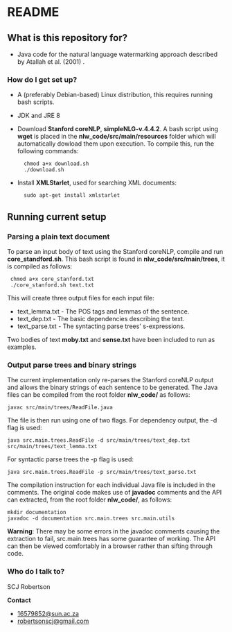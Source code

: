 # README #

## What is this repository for? ##

* Java code for the natural language watermarking approach described by Atallah et al. (2001) .

### How do I get set up? ###

* A (preferably Debian-based) Linux distribution, this requires running bash scripts.
* JDK and JRE 8
* Download **Stanford coreNLP**, **simpleNLG-v.4.4.2**. A bash script using **wget** is placed in the **nlw_code/src/main/resources** folder
which will automatically dowload them upon execution. To compile this, run the following commands:

        chmod a+x download.sh
        ./download.sh

* Install **XMLStarlet**, used for searching XML documents: 

        sudo apt-get install xmlstarlet

## Running current setup ##

### Parsing a plain text document ###
To parse an input body of text using the Stanford coreNLP, compile and run **core_standford.sh**. This bash script is 
found in **nlw_code/src/main/trees**, it is compiled as follows:

     chmod a+x core_stanford.txt
     ./core_stanford.sh text.txt

This will create three output files for each input file:

* text_lemma.txt - The POS tags and lemmas of the sentence.
* text_dep.txt - The basic dependencies describing the text.
* text_parse.txt - The syntacting parse trees' s-expressions.

Two bodies of text **moby.txt** and **sense.txt** have been included to run as examples.

### Output parse trees and binary strings ###
The current implementation only re-parses the Stanford coreNLP output and
allows the binary strings of each sentence to be generated. The Java files can be compiled
from the root folder **nlw_code/** as follows:

    javac src/main/trees/ReadFile.java

The file is then run using one of two flags. For dependency output, the -d flag is used:

    java src.main.trees.ReadFile -d src/main/trees/text_dep.txt src/main/trees/text_lemma.txt

For syntactic parse trees the -p flag is used:

    java src.main.trees.ReadFile -p src/main/trees/text_parse.txt

The compilation instruction for each individual Java file is included in the comments. The original code makes use of **javadoc** comments and the API can extracted, from the root folder **nlw_code/**, as follows:

    mkdir documentation
    javadoc -d documentation src.main.trees src.main.utils

**Warning**: There may be some errors in the javadoc comments causing the extraction to fail, src.main.trees has some guarantee of working. The API can then be viewed comfortably in a browser rather than sifting through code.

### Who do I talk to? ###

SCJ Robertson

**Contact**

* 16579852@sun.ac.za
* robertsonscj@gmail.com